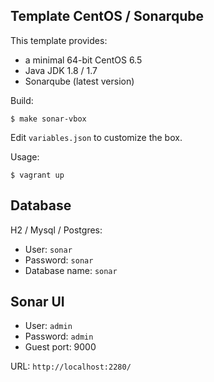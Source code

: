 Template CentOS / Sonarqube
---------------------------

This template provides:

* a minimal 64-bit CentOS 6.5
* Java JDK 1.8 / 1.7
* Sonarqube (latest version)

Build:
```shell
$ make sonar-vbox
```

Edit `variables.json` to customize the box.

Usage:
```shell
$ vagrant up
```

Database
--------

H2 / Mysql / Postgres:

* User: `sonar`
* Password: `sonar`
* Database name: `sonar`

Sonar UI
--------

* User: `admin`
* Password: `admin`
* Guest port: 9000

URL: `http://localhost:2280/`
